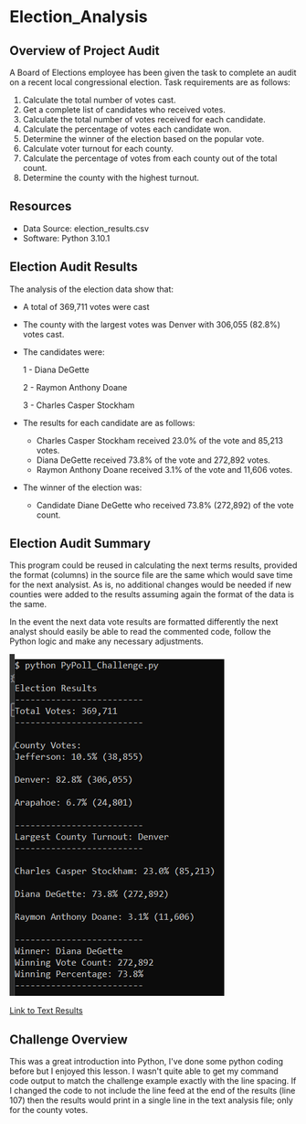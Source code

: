 # Election_Analysis

## Overview of Project Audit
A Board of Elections employee has been given the task to complete an audit on a recent local congressional election. Task requirements are as follows:
  1. Calculate the total number of votes cast.
  2. Get a complete list of candidates who received votes.
  3. Calculate the total number of votes received for each candidate.
  4. Calculate the percentage of votes each candidate won.
  5. Determine the winner of the election based on the popular vote.
  6. Calculate voter turnout for each county.
  7. Calculate the percentage of votes from each county out of the total count.
  8. Determine the county with the highest turnout.

## Resources
- Data Source: election_results.csv
- Software: Python 3.10.1

## Election Audit Results
The analysis of the election data show that:
- A total of 369,711 votes were cast
- The county with the largest votes was Denver with 306,055 (82.8%) votes cast.
- The candidates were:

    1 - Diana DeGette
    
    2 - Raymon Anthony Doane
    
    3 - Charles Casper Stockham
    
- The results for each candidate are as follows:
    - Charles Casper Stockham received 23.0% of the vote and 85,213 votes.
    - Diana DeGette received 73.8% of the vote and 272,892 votes.
    - Raymon Anthony Doane received 3.1% of the vote and 11,606 votes.
- The winner of the election was:
    - Candidate Diane DeGette who received 73.8% (272,892) of the vote count.

## Election Audit Summary
This program could be reused in calculating the next terms results, provided the format (columns) in the source file are the same which would save time for the next analysist. As is, no additional changes would be needed if new counties were added to the results assuming again the format of the data is the same.

In the event the next data vote results are formatted differently the next analyst should easily be able to read the commented code, follow the Python logic and make any necessary adjustments.

![Command Line Results](https://github.com/lnharvin/Election_Analysis/blob/main/command_line_election_results.png)

[Link to Text Results](https://github.com/lnharvin/Election_Analysis/blob/main/election_analysis.txt)

## Challenge Overview
This was a great introduction into Python, I've done some python coding before but I enjoyed this lesson. I wasn't quite able to get my command code output to match the challenge example exactly with the line spacing. If I changed the code to not include the line feed at the end of the results (line 107) then the results would print in a single line in the text analysis file; only for the county votes. 
